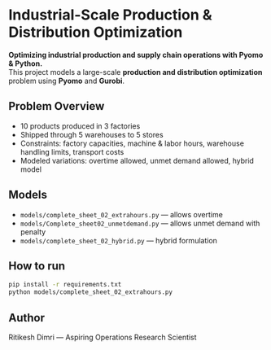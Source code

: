 # Industrial-Scale Production & Distribution Optimization
**Optimizing industrial production and supply chain operations with Pyomo & Python.**  
This project models a large-scale **production and distribution optimization** problem using **Pyomo** and **Gurobi**.

## Problem Overview
- 10 products produced in 3 factories
- Shipped through 5 warehouses to 5 stores
- Constraints: factory capacities, machine & labor hours, warehouse handling limits, transport costs
- Modeled variations: overtime allowed, unmet demand allowed, hybrid model

## Models
- `models/complete_sheet_02_extrahours.py` — allows overtime
- `models/Complete_sheet02_unmetdemand.py` — allows unmet demand with penalty
- `models/complete_sheet_02_hybrid.py` — hybrid formulation

## How to run
```bash
pip install -r requirements.txt
python models/complete_sheet_02_extrahours.py
```

## Author
Ritikesh Dimri — Aspiring Operations Research Scientist
